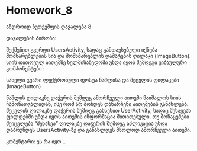 # Homework_8
ანდროიდ ბუთქემფის დავალება 8

დავალების პირობა:

შექმენით გვერდი UsersActivity, სადაც განთავსებული იქნება მომხარებლების სია და
მომხმარებლის დამატების ღილაკი (ImageButton). სიის თითოეულ აითემზე ხელმისაწვდომი უნდა იყოს შემდეგი ვიზაულური კომპონენტები :

სახელი
გვარი
ლექტრონული ფოსტა 
წაშლისა და შეცვლის ღილაკები (ImageButton) 

წაშლის ღილაკზე დაჭერის შემდეგ ამორჩეული აითემი წაიშალოს სიის ჩამონათვალიდან, ისე რომ არ მოხდეს დანარჩენი აითემების განახლება. შეცვლის ღილაკზე დაჭერის შემდეგ გახსენით UserActivity, სადაც შესაყვან ფილდებში უნდა იყოს აითემის ინფორმაცია მითითებული. თუ მონაცემები შეიცვლება “შენახვა” ღილაკზე დაჭერის Შემდეგ აპლიკაცია უნდა დაბრუნდეს UsersActivity-ზე და განახლდეს მხოლოდ ამორჩეული აითემი. 

კომენტარი:
ეს რა იყო...
